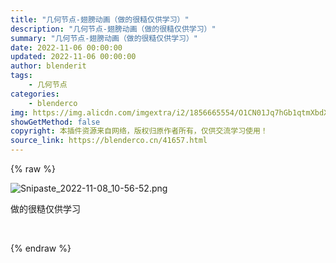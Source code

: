 ```yaml
---
title: "几何节点-翅膀动画（做的很糙仅供学习）"
description: "几何节点-翅膀动画（做的很糙仅供学习）"
summary: "几何节点-翅膀动画（做的很糙仅供学习）"
date: 2022-11-06 00:00:00
updated: 2022-11-06 00:00:00
author: blenderit
tags: 
    - 几何节点
categories:
    - blenderco
img: https://img.alicdn.com/imgextra/i2/1856665554/O1CN01Jq7hGb1qtmXbdXWqf_!!1856665554.png
showGetMethod: false
copyright: 本插件资源来自网络，版权归原作者所有，仅供交流学习使用！
source_link: https://blenderco.cn/41657.html
---
```


{% raw %}
<p><img src="https://img.alicdn.com/imgextra/i2/1856665554/O1CN01Jq7hGb1qtmXbdXWqf_!!1856665554.png" alt="Snipaste_2022-11-08_10-56-52.png"></p><p>做的很糙仅供学习</p><p> </p>
<div style="display: none">blenderco</div>
{% endraw %}